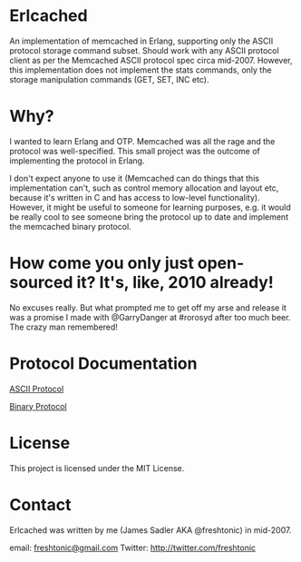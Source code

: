# Erlcached

An implementation of memcached in Erlang, supporting only the ASCII
protocol storage command subset. Should work with any ASCII protocol
client as per the Memcached ASCII protocol spec circa mid-2007. However,
this implementation does not implement the stats commands, only the
storage manipulation commands (GET, SET, INC etc).

# Why?

I wanted to learn Erlang and OTP. Memcached was all the rage and the
protocol was well-specified. This small project was the outcome of
implementing the protocol in Erlang.

I don't expect anyone to use it (Memcached can do things that this
implementation can't, such as control memory allocation and layout etc,
because it's written in C and has access to low-level functionality).
However, it might be useful to someone for learning purposes, e.g. it
would be really cool to see someone bring the protocol up to date and
implement the memcached binary protocol.

# How come you only just open-sourced it? It's, like, 2010 already!

No excuses really. But what prompted me to get off my arse and release
it was a promise I made with @GarryDanger at #rorosyd after too much beer.
The crazy man remembered!

# Protocol Documentation

[ASCII Protocol](http://code.sixapart.com/svn/memcached/trunk/server/doc/protocol.txt "ASCII Protocol")

[Binary Protocol](http://code.google.com/p/memcached/wiki/MemcacheBinaryProtocol "Binary Protocol")

# License

This project is licensed under the MIT License.

# Contact

Erlcached was written by me (James Sadler AKA @freshtonic) in mid-2007.

email: freshtonic@gmail.com
Twitter: http://twitter.com/freshtonic

